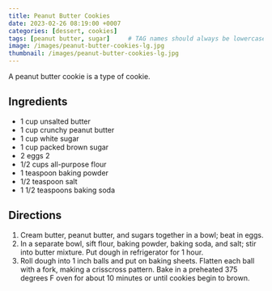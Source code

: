```yaml
---
title: Peanut Butter Cookies
date: 2023-02-26 08:19:00 +0007
categories: [dessert, cookies]
tags: [peanut butter, sugar]     # TAG names should always be lowercase
image: /images/peanut-butter-cookies-lg.jpg
thumbnail: /images/peanut-butter-cookies-lg.jpg
---
```


A peanut butter cookie is a type of cookie.

## Ingredients

* 1 cup unsalted butter
* 1 cup crunchy peanut butter
* 1 cup white sugar
* 1 cup packed brown sugar
* 2 eggs 2 
* 1/2 cups all-purpose flour 
* 1 teaspoon baking powder
* 1/2 teaspoon salt
* 1 1/2 teaspoons baking soda

## Directions

1. Cream butter, peanut butter, and sugars together in a bowl; beat in eggs.
2. In a separate bowl, sift flour, baking powder, baking soda, and salt; stir into butter mixture. Put dough in refrigerator for 1 hour.
3. Roll dough into 1 inch balls and put on baking sheets. Flatten each ball with a fork, making a crisscross pattern. Bake in a preheated 375 degrees F oven for about 10 minutes or until cookies begin to brown.
